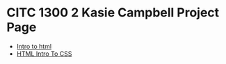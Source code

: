 # CITC 1300 2 Kasie Campbell Project Page

<ul>
    <li><a href="intro_to_html/index.html" target="_blank">Intro to html</a></li>
    <li><a href="html5_css/index.html" target="_blank"> HTML Intro To CSS</a></li>
</ul>